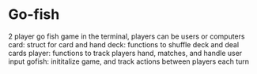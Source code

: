 # Go-fish
2 player go fish game in the terminal, players can be users or computers  
card:   struct for card and hand
deck:   functions to shuffle deck and deal cards
player: functions to track players hand, matches, and handle user input
gofish: inititalize game, and track actions between players each turn
